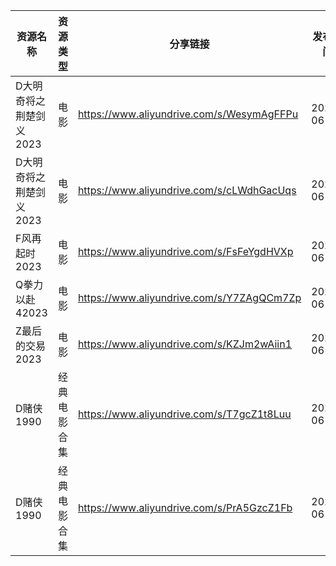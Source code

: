 | 资源名称           | 资源类型   | 分享链接                                      | 发布时间       |
| -------------- | ------ | ----------------------------------------- | ---------- |
| D大明奇将之荆楚剑义2023 | 电影     | https://www.aliyundrive.com/s/WesymAgFFPu | 2023-06-20 |
| D大明奇将之荆楚剑义2023 | 电影     | https://www.aliyundrive.com/s/cLWdhGacUqs | 2023-06-20 |
| F风再起时2023      | 电影     | https://www.aliyundrive.com/s/FsFeYgdHVXp | 2023-06-20 |
| Q拳力以赴42023     | 电影     | https://www.aliyundrive.com/s/Y7ZAgQCm7Zp | 2023-06-20 |
| Z最后的交易2023     | 电影     | https://www.aliyundrive.com/s/KZJm2wAiin1 | 2023-06-20 |
| D赌侠1990        | 经典电影合集 | https://www.aliyundrive.com/s/T7gcZ1t8Luu | 2023-06-20 |
| D赌侠1990        | 经典电影合集 | https://www.aliyundrive.com/s/PrA5GzcZ1Fb | 2023-06-20 |
